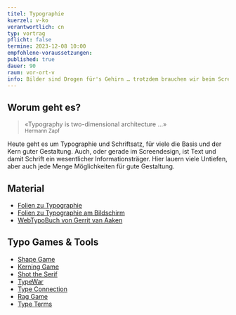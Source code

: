 ```yaml
---
titel: Typographie
kuerzel: v-ko
verantwortlich: cn
typ: vortrag
pflicht: false
termine: 2023-12-08 10:00
empfohlene-voraussetzungen: 
published: true
dauer: 90
raum: vor-ort-v
info: Bilder sind Drogen für's Gehirn … trotzdem brauchen wir beim Screendesign sehr oft Text. Hierzu werden heute wesentliche Grundlagen vermittelt.
---
```


## Worum geht es?

> «Typography is two-dimensional architecture …» <br><small>Hermann Zapf</small>

Heute geht es um Typographie und Schriftsatz, für viele die Basis und der Kern guter Gestaltung. Auch, oder gerade im Screendesign, ist Text und damit Schrift ein wesentlicher Informationsträger. Hier lauern viele Untiefen, aber auch jede Menge Möglichkeiten für gute Gestaltung.  

## Material
- [Folien zu Typographie](../../download/inputs/woche-10/typographie.pdf)
- [Folien zu Typographie am Bildschirm](../../download/inputs/woche-10/typographie-am-bildschirm.pdf)
- [WebTypoBuch von Gerrit van Aaken](https://webtypobuch.de/lesen/Kapitel-5/Kapitel-5-4)

## Typo Games & Tools
- [Shape Game](https://shape.method.ac/)
- [Kerning Game](https://type.method.ac/)
- [Shot the Serif](https://www.tothepoint.co.uk/us/fun/i-shot-the-serif/)
- [TypeWar](http://typewar.com/)
- [Type Connection](http://www.typeconnection.com/)
- [Rag Game](https://fathom.info/ragtime/game.html)
- [Type Terms](https://www.supremo.co.uk/typeterms/)
